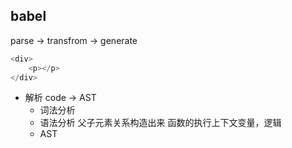 ## babel
parse -> transfrom -> generate
```js
<div>
    <p></p>
</div>
```
- 解析 code -> AST
    - 词法分析
    - 语法分析 父子元素关系构造出来 函数的执行上下文变量，逻辑
    - AST 